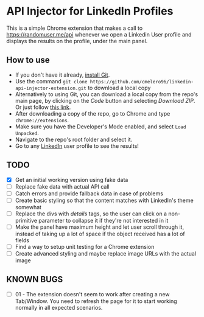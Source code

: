 # API Injector for LinkedIn Profiles

This is a simple Chrome extension that makes a call to https://randomuser.me/api whenever we open a Linkedin User profile and displays the results on the profile, under the main panel.

## How to use

- If you don't have it already, [install Git](https://github.com/git-guides/install-git).
- Use the command `git clone https://github.com/cmelero96/linkedin-api-injector-extension.git` to download a local copy
- Alternatively to using Git, you can download a local copy from the repo's main page, by clicking on the _Code_ button and selecting _Download ZIP_. Or just follow [this link](https://github.com/cmelero96/linkedin-api-injector-extension/archive/refs/heads/develop.zip).
- After downloading a copy of the repo, go to Chrome and type `chrome://extensions`.
- Make sure you have the Developer's Mode enabled, and select `Load Unpacked`.
- Navigate to the repo's root folder and select it.
- Go to any [LinkedIn](https://www.linkedin.com/) user profile to see the results!

## TODO

- [x] Get an initial working version using fake data
- [ ] Replace fake data with actual API call
- [ ] Catch errors and provide fallback data in case of problems
- [ ] Create basic styling so that the content matches with LinkedIn's theme somewhat
- [ ] Replace the divs with _details_ tags, so the user can click on a non-primitive parameter to collapse it if they're not interested in it
- [ ] Make the panel have maximum height and let user scroll through it, instead of taking up a lot of space if the object received has a lot of fields
- [ ] Find a way to setup unit testing for a Chrome extension
- [ ] Create advanced styling and maybe replace image URLs with the actual image

## KNOWN BUGS

- [ ] 01 - The extension doesn't seem to work after creating a new Tab/Window. You need to refresh the page for it to start working normally in all expected scenarios.
